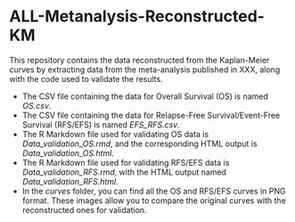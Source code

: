 # ALL-Metanalysis-Reconstructed-KM
This repository contains the data reconstructed from the Kaplan-Meier curves by extracting data from the meta-analysis published in XXX, along with the code used to validate the results.

* The CSV file containing the data for Overall Survival (OS) is named *OS.csv*.
* The CSV file containing the data for Relapse-Free Survival/Event-Free Survival (RFS/EFS) is named *EFS_RFS.csv*.
* The R Markdown file used for validating OS data is *Data_validation_OS.rmd*, and the corresponding HTML output is *Data_validation_OS.html*.
* The R Markdown file used for validating RFS/EFS data is *Data_validation_RFS.rmd*, with the HTML output named *Data_validation_RFS.html*.
* In the *curves* folder, you can find all the OS and RFS/EFS curves in PNG format. These images allow you to compare the original curves with the reconstructed ones for validation.
